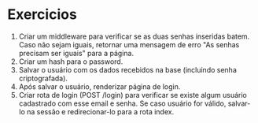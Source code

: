 # Exercicios

1. Criar um middleware para verificar se as duas senhas inseridas batem. Caso não sejam iguais,
retornar uma mensagem de erro "As senhas precisam ser iguais" para a página.
2. Criar um hash para o password. 
3. Salvar o usuário com os dados recebidos na base (incluindo senha criptografada).
4. Após salvar o usuário, renderizar página de login.
5. Criar rota de login (POST /login) para verificar se existe algum usuário cadastrado com esse
email e senha. Se caso usuário for válido, salvar-lo na sessão e redirecionar-lo para a rota index. 
